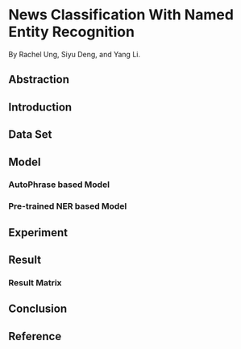 # News Classification With Named Entity Recognition 
By Rachel Ung, Siyu Deng, and Yang Li.

## Abstraction 

## Introduction 

## Data Set

## Model

### AutoPhrase based Model

### Pre-trained NER based Model

## Experiment

## Result

### Result Matrix

## Conclusion

## Reference
